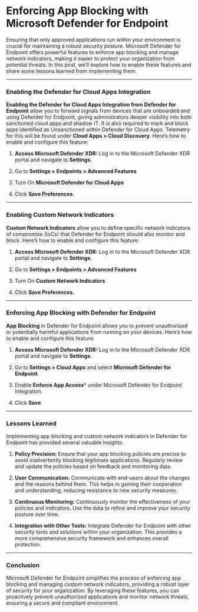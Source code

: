 # Enforcing App Blocking with Microsoft Defender for Endpoint 


Ensuring that only approved applications run within your environment is crucial for maintaining a robust security posture. Microsoft Defender for Endpoint offers powerful features to enforce app blocking and manage network indicators, making it easier to protect your organization from potential threats. In this post, we’ll explore how to enable these features and share some lessons learned from implementing them.

---
### Enabling the Defender for Cloud Apps Integration

**Enabling the Defender for Cloud Apps Integration from Defender for Endpoint** allow you to forward signals from devices that are onboarded and using Defender for Endpoint, giving administrators deeper visibility into both sanctioned cloud apps and shadow IT. It is also required to mark and block apps identified as Unsanctioned within Defender for Cloud Apps. Telemetry for this will be found under **Cloud Apps > Cloud Discovery**. Here’s how to enable and configure this feature:

1. **Access Microsoft Defender XDR:** Log in to the Microsoft Defender XDR portal and navigate to **Settings**.

2. Go to **Settings > Endpoints > Advanced Features**

3. Turn On **Microsoft Defender for Cloud Apps**

4. Click **Save Preferences**.

---
### Enabling Custom Network Indicators

**Custom Network Indicators** allow you to define specific network indicators of compromise (IoCs) that Defender for Endpoint should also monitor and block. Here’s how to enable and configure this feature:

1. **Access Microsoft Defender XDR:** Log in to the Microsoft Defender XDR portal and navigate to **Settings**.

2. Go to **Settings > Endpoints > Advanced Features**

3. Turn On **Custom Network Indicators**

4. Click **Save Preferences**.

---
### Enforcing App Blocking with Defender for Endpoint

**App Blocking** in Defender for Endpoint allows you to prevent unauthorized or potentially harmful applications from running on your devices. Here’s how to enable and configure this feature:

1. **Access Microsoft Defender XDR:** Log in to the Microsoft Defender XDR portal and navigate to **Settings**.

2. Go to **Settings > Cloud Apps** and select **Microsoft Defender for Endpoint**.

3. Enable **Enforce App Access*** under Microsoft Defender for Endpoint Integration.

4. Click **Save**.

---
### Lessons Learned

Implementing app blocking and custom network indicators in Defender for Endpoint has provided several valuable insights:

1. **Policy Precision:**
Ensure that your app blocking policies are precise to avoid inadvertently blocking legitimate applications. Regularly review and update the policies based on feedback and monitoring data.

2. **User Communication:**
Communicate with end-users about the changes and the reasons behind them. This helps in gaining their cooperation and understanding, reducing resistance to new security measures.

3. **Continuous Monitoring:**
Continuously monitor the effectiveness of your policies and indicators. Use the data to refine and improve your security posture over time.

4. **Integration with Other Tools:**
Integrate Defender for Endpoint with other security tools and solutions within your organization. This provides a more comprehensive security framework and enhances overall protection.

---
### Conclusion

Microsoft Defender for Endpoint simplifies the process of enforcing app blocking and managing custom network indicators, providing a robust layer of security for your organization. By leveraging these features, you can proactively prevent unauthorized applications and monitor network threats, ensuring a secure and compliant environment.
